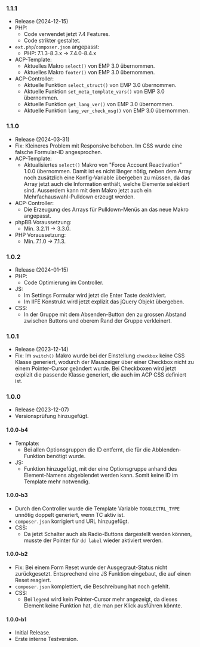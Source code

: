 ### 1.1.1
* Release (2024-12-15)
* PHP:
  * Code verwendet jetzt 7.4 Features.
  * Code strikter gestaltet.
* `ext.php`/`composer.json` angepasst:
  * PHP: 7.1.3-8.3.x -> 7.4.0-8.4.x
* ACP-Template:
  * Aktuelles Makro `select()` von EMP 3.0 übernommen.
  * Aktuelles Makro `footer()` von EMP 3.0 übernommen.
* ACP-Controller:
  * Aktuelle Funktion `select_struct()` von EMP 3.0 übernommen.
  * Aktuelle Funktion `set_meta_template_vars()` von EMP 3.0 übernommen.
  * Aktuelle Funktion `get_lang_ver()` von EMP 3.0 übernommen.
  * Aktuelle Funktion `lang_ver_check_msg()` von EMP 3.0 übernommen.

### 1.1.0
* Release (2024-03-31)
* Fix: Kleineres Problem mit Responsive behoben. Im CSS wurde eine falsche Formular-ID angesprochen.
* ACP-Template:
  * Aktualisiertes `select()` Makro von "Force Account Reactivation" 1.0.0 übernommen. Damit ist es nicht länger nötig, neben dem Array noch zusätzlich eine Konfig-Variable übergeben zu müssen, da das Array jetzt auch die Information enthält, welche Elemente selektiert sind. Ausserdem kann mit dem Makro jetzt auch ein Mehrfachauswahl-Pulldown erzeugt werden.
* ACP-Controller:
  * Die Erzeugung des Arrays für Pulldown-Menüs an das neue Makro angepasst.
* phpBB Voraussetzung: 
  * Min. 3.2.11 -> 3.3.0.
* PHP Voraussetzung: 
  * Min. 7.1.0 -> 7.1.3.

### 1.0.2
* Release (2024-01-15)
* PHP:
  * Code Optimierung im Controller.
* JS:
  * Im Settings Formular wird jetzt die Enter Taste deaktiviert.
  * Im IIFE Konstrukt wird jetzt explizit das jQuery Objekt übergeben.
* CSS:
  * In der Gruppe mit dem Absenden-Button den zu grossen Abstand zwischen Buttons und oberem Rand der Gruppe verkleinert.

### 1.0.1
* Release (2023-12-14)
* Fix: Im `switch()` Makro wurde bei der Einstellung `checkbox` keine CSS Klasse generiert, wodurch der Mauszeiger über einer Checkbox nicht zu einem Pointer-Cursor geändert wurde. Bei Checkboxen wird jetzt explizit die passende Klasse generiert, die auch im ACP CSS definiert ist.

### 1.0.0
* Release (2023-12-07)
* Versionsprüfung hinzugefügt.

#### 1.0.0-b4
* Template:
  * Bei allen Optionsgruppen die ID entfernt, die für die Abblenden-Funktion benötigt wurde.
* JS:
  * Funktion hinzugefügt, mit der eine Optionsgruppe anhand des Element-Namens abgeblendet werden kann. Somit keine ID im Template mehr notwendig.

#### 1.0.0-b3
* Durch den Controller wurde die Template Variable `TOGGLECTRL_TYPE` unnötig doppelt generiert, wenn TC aktiv ist.
* `composer.json` korrigiert und URL hinzugefügt.
* CSS:
  * Da jetzt Schalter auch als Radio-Buttons dargestellt werden können, musste der Pointer für `dd label` wieder aktiviert werden.

#### 1.0.0-b2
* Fix: Bei einem Form Reset wurde der Ausgegraut-Status nicht zurückgesetzt. Entsprechend eine JS Funktion eingebaut, die auf einen Reset reagiert.
* `composer.json` komplettiert, die Beschreibung hat noch gefehlt.
* CSS:
  * Bei `legend` wird kein Pointer-Cursor mehr angezeigt, da dieses Element keine Funktion hat, die man per Klick ausführen könnte.

#### 1.0.0-b1
* Initial Release.
* Erste interne Testversion.
